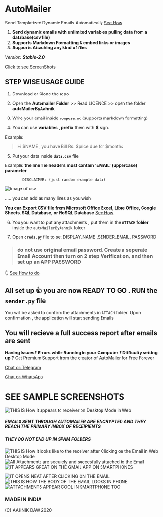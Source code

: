 # AutoMailer
Send Templatized Dynamic Emails Automatically [See How](https://github.com/aahnik/AutoMailer#step-wise-usage-guide)
1. **Send dynamic emails with unlimited variables pulling data from a database(csv file)**
2. **Supports Markdown Formatting & embed links or images**
3. **Supports Attaching any kind of files**

_Version: **Stable-2.0**_ 

[Click to see ScreenShots](https://github.com/aahnik/AutoMailer/blob/master/README.md#see-sample-screenshots)

## STEP WISE USAGE GUIDE
1. Download or Clone the repo

2. Open the **Automailer Folder** >> Read LICENCE >> open the folder **autoMailerByAahnik**

3. Write your email inside **`compose.md`** (supports markdown formatting)

4. You can use **variables** , **prefix** them with **$** sign.

  Example:
> Hi $NAME , you have Bill Rs. $price due for $months

5. Put your data inside **`data.csv`** file

  Example: 
**the line 1 ie headers must contain 'EMAIL' (uppercase) parameter**

            DISCLAIMER: (just random example data)
            

![image of csv](csv_image.png)


..... you can add as many lines as you wish 

**You can Export CSV file from Microsoft Office Excel, Libre Office, Google Sheets, SQL Database, or NoSQL Database** [See How]()

6. You you want to put any attachments , put them in the **`ATTACH` folder** inside the `autoMailerByAahnik` folder

7. Open **`creds.py`** file to set DISPLAY_NAME ,SENDER_EMAIL, PASSWORD

> ### do not use original email password. Create a seperate Email Account then turn on 2 step Verification, and then set up an APP PASSWORD

👆 [See How to do]( )
  
## All set up 👍 you are now READY TO GO . RUN the `sender.py` file 

You will be asked to confirm the attachments in `ATTACH` folder. Upon confirmation , the application will start sending Emails 
## You will recieve a full success report after emails are sent

**Having Issues? Errors while Running in your Computer ? Difficulty setting up ?**
Get Premium Support from the creator of AutoMailer for Free Forever
 
[Chat on Telegram](https://t.me/AahnikDaw)

[Chat on WhatsApp](https://wa.me/message/G3FPHWJ3HK4FH1)


# SEE SAMPLE SCREENSHOTS


![THIS IS How it appears to receiver on Desktop Mode in Web](autoMailerByAahnik/sample_screenshots/pc_scrnsht1.png)


##### EMAILS SENT THROUGH AUTOMAILER ARE ENCRYPTED AND THEY REACH THE PRIMARY INBOX OF RECEIPIENTS 

##### THEY _DO NOT_ END UP IN SPAM FOLDERS

![THIS IS How it looks like to the receiver after Clicking on the Email in Web Desktop Mode](autoMailerByAahnik/sample_screenshots/pc_scrnsht2.png)
![All Attachments are securely and succesfully attached to the Email](autoMailerByAahnik/sample_screenshots/pc_scrnsht3.png)
![IT APPEARS GREAT ON THE GMAIL APP ON SMARTPHONES](autoMailerByAahnik/sample_screenshots/phn_scrnsht1.png)

![IT OPENS NEAT AFTER CLICKING ON THE EMAIL ](autoMailerByAahnik/sample_screenshots/phn_scrnsht2.png)
![ THIS IS HOW THE BODY OF THE EMAIL LOOKS IN PHONE](autoMailerByAahnik/sample_screenshots/phn_scrnsht3.png) 
![ATTACHMENTS APPEAR COOL IN SMARTPHONE TOO](autoMailerByAahnik/sample_screenshots/phn_scrnsht4.png)

### MADE IN INDIA
(C) AAHNIK DAW 2020 
